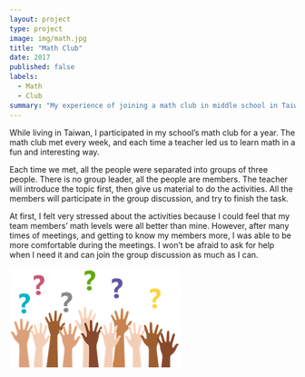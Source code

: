 ```yaml
---
layout: project
type: project
image: img/math.jpg
title: "Math Club"
date: 2017
published: false
labels:
  - Math
  - Club
summary: "My experience of joining a math club in middle school in Taiwan."
---
```


While living in Taiwan, I participated in my school’s math club for a year. The math club met every week, and each time a teacher led us to learn math in a fun and interesting way.

Each time we met, all the people were separated into groups of three people. There is no group leader, all the people are members. The teacher will introduce the topic first, then give us material to do the activities. All the members will participate in the group discussion, and try to finish the task.

At first, I felt very stressed about the activities because I could feel that my team members’ math levels were all better than mine. However, after many times of meetings, and getting to know my members more, I was able to be more comfortable during the meetings. I won’t be afraid to ask for help when I need it and can join the group discussion as much as I can.

<img class="img-fluid" src="../img/Ask.png">

